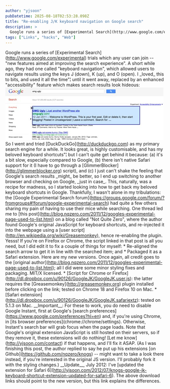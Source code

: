 ```yaml
---
author: "yjsoon"
pubDatetime: 2025-08-18T02:53:28.098Z
title: "Re-enabling J/K keyboard navigation on Google search"
description: >
  Google runs a series of [Experimental Search](http://www.google.com/experimental) trials which any user can join -- \\"new features aimed at improving t...
tags: ["Links", "hacks", "Web"]
---
```






Google runs a series of \[Experimental Search\](http://www.google.com/experimental) trials which any user can join -- "new features aimed at improving the search experience". A short while ago, they had one called "keyboard navigation", which allowed users to navigate results using the keys J (down), K (up), and O (open). I \_loved\_ this to bits, and used it all the time"¦ until it went away, replaced by an enhanced "accessibility" feature which makes search results look hideous: ![Omg ugly  Google Search](public/images/2012/02/omg-ugly-Google-Search.jpg) So I went and tried \[DuckDuckGo\](http://duckduckgo.com) as my primary search engine for a while. It looks great, is highly customisable, and has my beloved keyboard shortcuts"¦ but I can't quite get behind it because: (a) it's a bit slow, especially compared to Google, (b) there isn't native Safari support for it (I have to go through a \[GlimmerBlocker\](http://glimmerblocker.org) script), and (c) I just can't shake the feeling that Google's search results \_might\_ be better, so I end up switching to another browser and checking on Google, \_just in case\_. This, naturally, was a recipe for madness, so I started looking into how to get back my beloved keyboard shortcuts in Google. Thankfully, I wasn't alone in my tribulations: the \[Google Experimental Search forum\](https://groups.google.com/forum/?fromgroups#!forum/google-experimental-search) had quite a few others sharing my pain of having to use their mice while searching. One thread led me to \[this post\](http://blog.nqzero.com/2011/12/googles-experimental-page-used-to-list.html) on a blog called "Not Quite Zero", where the author found Google's original JavaScript for keyboard shortcuts, and re-injected it into the webpage using a \[user script\](http://en.wikipedia.org/wiki/Greasemonkey), hence re-enabling the plugin. Yesss! If you're on Firefox or Chrome, the script linked in that post is all you need, but I did edit it to fix a couple of things for myself: \* Re-aligned the search arrow to get it in line with the searched item; and \* Packaged it as a Safari extension. Here are my new versions. Once again, all credit goes to the \[original author\](http://blog.nqzero.com/2011/12/googles-experimental-page-used-to-list.html); all I did were some minor styling fixes and packaging. MIT/X licensed. \* \[Script for Chrome or Firefox\](http://dl.dropbox.com/u/90126/GoogleJK/GoogleJK.user.js): the latter requires the \[Greasemonkey\](http://greasemonkey.org) plugin installed before clicking on the link; tested on Chrome 18 and Firefox 10 on Mac. \* \[Safari extension\](http://dl.dropbox.com/u/90126/GoogleJK/GoogleJK.safariextz): tested on 5.1.3 on Mac. \_\_Important\_\_: For these to work, you do need to disable Google Instant, first at Google's \[search preferences\](https://www.google.com/preferences?hl=en) and, if you're using Chrome, in \[its browser preferences\](chrome://chrome/settings). Otherwise, Instant's search bar will grab focus when the page loads. Note that Google's original extension JavaScript is still hosted on their servers, so if they remove it, these extensions will do nothing! \[Let me know\](http://yjsoon.com/contact) if that happens, and I'll fix it ASAP. (As I was finishing this post, the author replied to say he put up his extensions \[on Github\](https://github.com/nqzero/knogs) -- might want to take a look there instead, if you're interested in the original JS version. I'll probably fork it with the styling changes.) \_\_Update\_\_, July 2012: I've \[updated the extension for Safari 6\](http://yjsoon.com/2012/07/knogs-google-jk-keyboard-shortcut-extension-updated-for-safari-6). The above download links should point to the new version, but this link explains the differences.